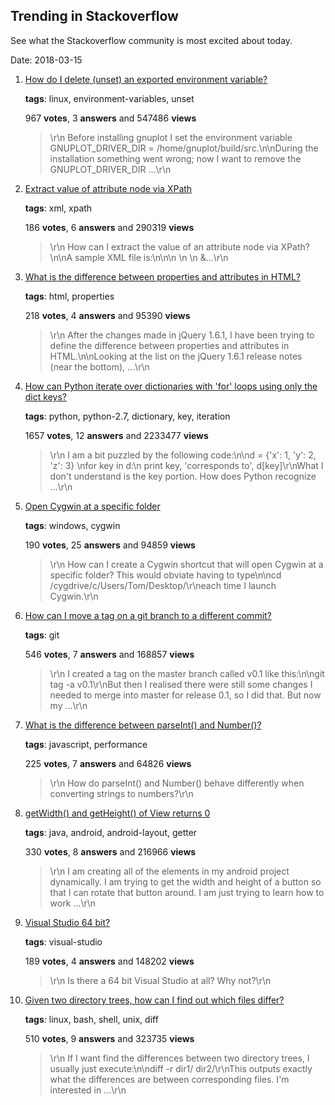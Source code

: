 ## Trending in Stackoverflow

See what the Stackoverflow community is most excited about today.

Date: 2018-03-15


1. [How do I delete (unset) an exported environment variable?](https://stackoverflow.com/questions/6877727/how-do-i-delete-unset-an-exported-environment-variable)

    **tags**: linux, environment-variables, unset
            
    967 **votes**, 3 **answers** and 547486 **views**

    > \r\n            Before installing gnuplot I set the environment variable GNUPLOT_DRIVER_DIR = /home/gnuplot/build/src.\n\nDuring the installation something went wrong; now I want to remove the GNUPLOT_DRIVER_DIR ...\r\n        

    
2. [Extract value of attribute node via XPath](https://stackoverflow.com/questions/4835891/extract-value-of-attribute-node-via-xpath)

    **tags**: xml, xpath
            
    186 **votes**, 6 **answers** and 290319 **views**

    > \r\n            How can I extract the value of an attribute node via XPath?\n\nA sample XML file is:\n\n<parents name='Parents'>\n  <Parent id='1' name='Parent_1'>\n    <Children name='Children'>\n      &...\r\n        

    
3. [What is the difference between properties and attributes in HTML?](https://stackoverflow.com/questions/6003819/what-is-the-difference-between-properties-and-attributes-in-html)

    **tags**: html, properties
            
    218 **votes**, 4 **answers** and 95390 **views**

    > \r\n            After the changes made in jQuery 1.6.1, I have been trying to define the difference between properties and attributes in HTML.\n\nLooking at the list on the jQuery 1.6.1 release notes (near the bottom), ...\r\n        

    
4. [How can Python iterate over dictionaries with 'for' loops using only the dict keys?](https://stackoverflow.com/questions/3294889/how-can-python-iterate-over-dictionaries-with-for-loops-using-only-the-dict-ke)

    **tags**: python, python-2.7, dictionary, key, iteration
            
    1657 **votes**, 12 **answers** and 2233477 **views**

    > \r\n            I am a bit puzzled by the following code:\n\nd = {'x': 1, 'y': 2, 'z': 3} \nfor key in d:\n    print key, 'corresponds to', d[key]\r\nWhat I don't understand is the key portion. How does Python recognize ...\r\n        

    
5. [Open Cygwin at a specific folder](https://stackoverflow.com/questions/9637601/open-cygwin-at-a-specific-folder)

    **tags**: windows, cygwin
            
    190 **votes**, 25 **answers** and 94859 **views**

    > \r\n            How can I create a Cygwin shortcut that will open Cygwin at a specific folder? This would obviate having to type\n\ncd /cygdrive/c/Users/Tom/Desktop/\r\neach time I launch Cygwin.\r\n        

    
6. [How can I move a tag on a git branch to a different commit?](https://stackoverflow.com/questions/8044583/how-can-i-move-a-tag-on-a-git-branch-to-a-different-commit)

    **tags**: git
            
    546 **votes**, 7 **answers** and 168857 **views**

    > \r\n            I created a tag on the master branch called v0.1 like this:\n\ngit tag -a v0.1\r\nBut then I realised there were still some changes I needed to merge into master for release 0.1, so I did that. But now my ...\r\n        

    
7. [What is the difference between parseInt() and Number()?](https://stackoverflow.com/questions/4090518/what-is-the-difference-between-parseint-and-number)

    **tags**: javascript, performance
            
    225 **votes**, 7 **answers** and 64826 **views**

    > \r\n            How do parseInt() and Number() behave differently when converting strings to numbers?\r\n        

    
8. [getWidth() and getHeight() of View returns 0](https://stackoverflow.com/questions/3591784/getwidth-and-getheight-of-view-returns-0)

    **tags**: java, android, android-layout, getter
            
    330 **votes**, 8 **answers** and 216966 **views**

    > \r\n            I am creating all of the elements in my android project dynamically. I am trying to get the width and height of a button so that I can rotate that button around. I am just trying to learn how to work ...\r\n        

    
9. [Visual Studio 64 bit?](https://stackoverflow.com/questions/2516436/visual-studio-64-bit)

    **tags**: visual-studio
            
    189 **votes**, 4 **answers** and 148202 **views**

    > \r\n            Is there a 64 bit Visual Studio at all? Why not?\r\n        

    
10. [Given two directory trees, how can I find out which files differ?](https://stackoverflow.com/questions/4997693/given-two-directory-trees-how-can-i-find-out-which-files-differ)

    **tags**: linux, bash, shell, unix, diff
            
    510 **votes**, 9 **answers** and 323735 **views**

    > \r\n            If I want find the differences between two directory trees, I usually just execute:\n\ndiff -r dir1/ dir2/\r\nThis outputs exactly what the differences are between corresponding files.  I'm interested in ...\r\n        

    